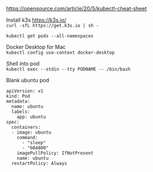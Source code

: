 https://opensource.com/article/20/5/kubectl-cheat-sheet


Install k3s https://k3s.io/  
`curl -sfL https://get.k3s.io | sh -`  

`kubectl get pods --all-namespaces`

Docker Desktop for Mac  
`kubectl config use-context docker-desktop`

Shell into pod  
`kubectl exec --stdin --tty PODNAME -- /bin/bash`

Blank ubuntu pod
```
apiVersion: v1
kind: Pod
metadata:
  name: ubuntu
  labels:
    app: ubuntu
spec:
  containers:
  - image: ubuntu
    command:
      - "sleep"
      - "604800"
    imagePullPolicy: IfNotPresent
    name: ubuntu
  restartPolicy: Always
  ```
